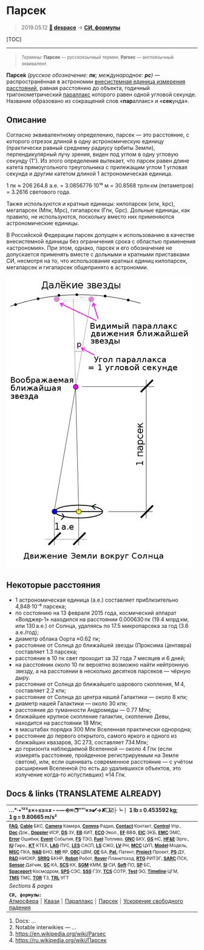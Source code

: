 # Парсек
> 2019.05.12 **[🚀](../index/index.md) [despace](index.md)** → **[СИ, формулы](si.md)**

[TOC]

---

> <small>*Термины:* **Парсек** — русскоязычный термин. **Parsec** — англоязычный эквивалент.</small>

**Парсе́к** *(русское обозначение: **пк**; международное: **pc**)* — распространённая в астрономии [внесистемная единица измерения расстояний](si.md), равная расстоянию до объекта, годичный тригонометрический [параллакс](parallax.md) которого равен одной угловой секунде. Название образовано из сокращений слов «**пар**аллакс» и «**сек**унда».



## Описание

Согласно эквивалентному определению, парсек — это расстояние, с которого отрезок длиной в одну астрономическую единицу (практически равный среднему радиусу орбиты Земли), перпендикулярный лучу зрения, виден под углом в одну угловую секунду (1″). Из этого определения вытекает, что парсек равен длине катета прямоугольного треугольника с прилежащим углом 1 угловая секунда и другим катетом длиной 1 астрономическая единица.

1 пк ≈ 206 264.8 а.е. = 3.0856776·10¹⁶ м = 30.8568 трлн км (петаметров) = 3.2616 светового года.

Также используются и кратные единицы: килопарсек (кпк, kpc), мегапарсек (Мпк, Mpc), гигапарсек (Гпк, Gpc). Дольные единицы, как правило, не используются, поскольку вместо них применяются астрономические единицы.

В Российской Федерации парсек допущен к использованию в качестве внесистемной единицы без ограничения срока с областью применения «астрономия». При этом, однако, парсек и его обозначение не допускается применять вместе с дольными и кратными приставками СИ, несмотря на то, что использование кратных единиц килопарсек, мегапарсек и гигапарсек общепринято в астрономии.

![](f/si/parsec_1_2_rus.png)



## Некоторые расстояния
   - 1 астрономическая единица (а.е.) составляет приблизительно 4,848·10⁻⁶ парсека;
   - по состоянию на 13 февраля 2015 года, космический аппарат «Вояджер‑1» находился на расстоянии 0.000630 пк (19.4 млрд км, или 130 а.е.) от Солнца, удаляясь по 17.5 микропарсека за год (3.6 а.е./год);
   - диаметр облака Оорта ≈0.62 пк;
   - расстояние от Солнца до ближайшей звезды (Проксима Центавра) составляет 1.3 парсека;
   - расстояние в 10 пк свет проходит за 32 года 7 месяцев и 6 дней;
   - на расстоянии около 10 пк вероятно возможно найти нейтронную звезду, а на расстоянии в несколько десятков парсеков — чёрную дыру.
   - расстояние от Солнца до ближайшего шарового скопления, M 4, составляет 2.2 кпк;
   - расстояние от Солнца до центра нашей Галактики — около 8 кпк;
   - диаметр нашей Галактики — около 30 кпк;
   - расстояние до туманности Андромеды — 0.77 Мпк;
   - ближайшее крупное скопление галактик, скопление Девы, находится на расстоянии 18 Мпк;
   - в масштабах порядка 300 Мпк Вселенная практически однородна;
   - расстояние до первого открытого, самого яркого и одного из ближайших квазаров, 3C 273, составляет 734 Мпк;
   - до горизонта наблюдаемой Вселенной — около 4 Гпк (если измерять расстояние, пройденное регистрируемым на Земле светом), или, если оценивать современное расстояние — с учётом расширения Вселенной (то есть до удалившихся объектов, это излучение когда‑то испустивших) ≈14 Гпк.



<p style="page-break-after:always"> </p>

## Docs & links (TRANSLATEME ALREADY)
|…°·•¹²³±×÷≤≥≈≠ ‑ −— ⎆✉ ❐“”’«»✔→✘☐☑├┕┆ 1 lb = 0.453592 kg; 1 g = 9.80665 m/s²|
|:--|
|<small>**[FAQ](faq.md)**, **[Cable](cable.md)**·БКС, **[Camera](cam.md)**·Камера, **[Comms](comms.md)**·Радио, **[Contact](contact.md)**·Контакт, **[Control](control.md)**·Упр., **[Doc](doc.md)**·Док., **[Doppler](doppler.md)**·ИСР, **[DS](ds.md)**·ЗУ, **[EB](eb.md)**·ХИТ, **[ECO](ecology.md)**·Экол., **[EF](ef.md)**·ВВФ, **[ElC](elc.md)**·ЭКБ, **[EMC](emc.md)**·ЭМС, **[Error](error.md)**·Ошибки, **[Event](event.md)**·События, **[FS](fs.md)**·ТЭО, **[Fuel](fuel.md)**·Топливо, **[GNC](gnc.md)**·БКУ, **[GS](scs.md)**·НС, **[HF&E](hfe.md)**·Эрго., **[IU](iu.md)**·Гиро., **[KT](kt.md)**·КТЕХ, **[LAG](lag.md)**·ПУC, **[LES](les.md)**·САСП, **[LS](ls.md)**·СЖО, **[LV](lv.md)**·РН, **[MCC](mcc.md)**·ЦУП, **[Model](model.md)**·Модель, **[MSC](sc.md)**·ПКА, **[N&B](nnb.md)**·БНО, **[NR](nr.md)**·ЯР, **[OBC](obc.md)**·ЦВМ, **[OE](oe.md)**·БА, **[Pat.](патент.md)**·Патент, **[Project](project.md)**·Проект, **[PS](ps.md)**·ДУ, **[R&D](rnd.md)**·НИОКР, **[SRRQ](srrq.md)**·БКНР, **[Robot](robotics.md)**·Робот, **[Rover](rover.md)**·Планетоход, **[RTG](rtg.md)**·РИТЭГ, **[SARC](sarc.md)**·ПСК, **[Sensor](sensor.md)**·Датчик, **[SC](sc.md)**·КА, **[SCS](scs.md)**·КК, **[SGM](sgm.md)**·КММ, **[SI](si.md)**·СИ, **[Soft](soft.md)**·ПО, **[SP](sp.md)**·БС, **[Spaceport](spaceport.md)**·Космодром, **[SPS](sps.md)**·СЭС, **[SSS](sss.md)**·ГЗУ, **[TCS](tcs.md)**·СОТР, **[Test](test.md)**·ЭО, **[Timeline](timeline.md)**·ЦГМ, **[TMS](tms.md)**·ТМС, **[TOR](tor.md)**·ТЗ, **[TRL](trl.md)**·УГТ</small>|
|*Sections & pages*|
|**`СИ, формулы:`**<br> [Атмосфера](atmosphere.md) ┊ [Квази](quasi.md) ┊ [Параллакс](parallax.md) ┊ [Парсек](parsec.md) ┊ [Ускорение свободного падения](g.md)|

   1. Docs: …
   1. Notable interwikies — …
   1. <https://en.wikipedia.org/wiki/Parsec>
   1. <https://ru.wikipedia.org/wiki/Парсек>

